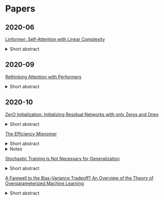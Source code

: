 # Papers

## 2020-06

[Linformer: Self-Attention with Linear Complexity](https://arxiv.org/abs/2006.04768)
<details>
<summary>Short abstract</summary>
In this paper, we demonstrate that the self-attention mechanism can be approximated by a low-rank matrix. We further exploit this finding to propose a new self-attention mechanism, which reduces the overall self-attention complexity from O(n^2) to O(n) in both time and space.
</details>

## 2020-09

[Rethinking Attention with Performers](https://arxiv.org/abs/2009.14794)
<details>
<summary>Short abstract</summary>
We introduce Performers, Transformer architectures which can estimate regular (softmax) full-rank-attention Transformers with provable accuracy, but using only linear (as opposed to quadratic) space and time complexity, without relying on any priors such as sparsity or low-rankness.
</details>

## 2020-10

[ZerO Initialization: Initializing Residual Networks with only Zeros and Ones](https://openreview.net/forum?id=EYCm0AFjaSS)
<details>
<summary>Short abstract</summary>
We propose a fully deterministic initialization for training residual networks by employing skip connections and Hadamard transforms, resulting in state-of-art performance.
</details>

[The Efficiency Misnomer](https://arxiv.org/abs/2110.12894)
<details>
<summary>Short abstract</summary>
Model efficiency is a critical aspect of developing and deploying machine learning models.
</details>
<details>
<summary>Notes</summary>
</details>

[Stochastic Training is Not Necessary for Generalization](https://arxiv.org/abs/2109.14119)
<details>
<summary>Short abstract</summary>
It is widely believed that the implicit regularization of stochastic gradient descent (SGD) is fundamental to the impressive generalization behavior we observe in neural networks. In this work, we demonstrate that non-stochastic full-batch training can achieve strong performance on CIFAR-10 that is on-par with SGD, using modern architectures in settings with and without data augmentation.
</details>

[A Farewell to the Bias-Variance Tradeoff? An Overview of the Theory of Overparameterized Machine Learning](https://arxiv.org/abs/2109.02355)
<details>
<summary>Short abstract</summary>
Overparameterized models are excessively complex with respect to the size of the training dataset, which results in them perfectly fitting (i.e., interpolating) the training data, which is usually noisy. Such interpolation of noisy data is traditionally associated with detrimental overfitting, and yet a wide range of interpolating models -- from simple linear models to deep neural networks -- have recently been observed to generalize extremely well on fresh test data. Indeed, the recently discovered double descent phenomenon has revealed that highly overparameterized models often improve over the best underparameterized model in test performance
</details>
